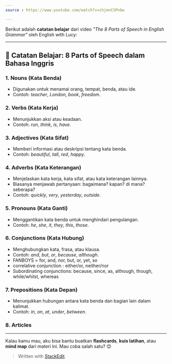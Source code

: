 ```yaml
---
source : https://www.youtube.com/watch?v=chjmnCSPnbw

---
```


Berikut adalah **catatan belajar** dari video _"The 8 Parts of Speech in English Grammar"_ oleh English with Lucy:

----------

## 📘 **Catatan Belajar: 8 Parts of Speech dalam Bahasa Inggris**

### 1. **Nouns (Kata Benda)**

-   Digunakan untuk menamai orang, tempat, benda, atau ide.
-   Contoh: _teacher_, _London_, _book_, _freedom_.

### 2. **Verbs (Kata Kerja)**

-   Menunjukkan aksi atau keadaan.
-   Contoh: _run_, _think_, _is_, _have_.

### 3. **Adjectives (Kata Sifat)**

-   Memberi informasi atau deskripsi tentang kata benda.
-   Contoh: _beautiful_, _tall_, _red_, _happy_.

### 4. **Adverbs (Kata Keterangan)**

-   Menjelaskan kata kerja, kata sifat, atau kata keterangan lainnya.
-   Biasanya menjawab pertanyaan: bagaimana? kapan? di mana? seberapa?
-   Contoh: _quickly_, _very_, _yesterday_, _outside_.

### 5. **Pronouns (Kata Ganti)**

-   Menggantikan kata benda untuk menghindari pengulangan.
-   Contoh: _he_, _she_, _it_, _they_, _this_, _those_.

### 6. **Conjunctions (Kata Hubung)**

-   Menghubungkan kata, frasa, atau klausa.
-   Contoh: _and_, _but_, _or_, _because_, _although_.
- FANBOYS = for, and, nor, but, or, yet, so
- correlative conjunction : either/or, neither/nor
- Subordinating conjunctions:
	because, since, as, although, though, while/whilst, whereas


### 7. **Prepositions (Kata Depan)**

-   Menunjukkan hubungan antara kata benda dan bagian lain dalam kalimat.
-   Contoh: _in_, _on_, _at_, _under_, _between_.

### 8. **Articles**


----------

Kalau kamu mau, aku bisa bantu buatkan **flashcards**, **kuis latihan**, atau **mind map** dari materi ini. Mau coba salah satu? 😊

> Written with [StackEdit](https://stackedit.io/).
<!--stackedit_data:
eyJoaXN0b3J5IjpbLTIwMjA0NzI4MzAsLTkyNDc2NzEyOV19
-->